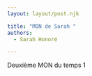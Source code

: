 ```yaml
---
layout: layout/post.njk

title: "MON de Sarah "
authors:
  - Sarah Honoré

---
```

<!-- Début Résumé -->
Deuxième MON du temps 1
<!-- fin résumé -->